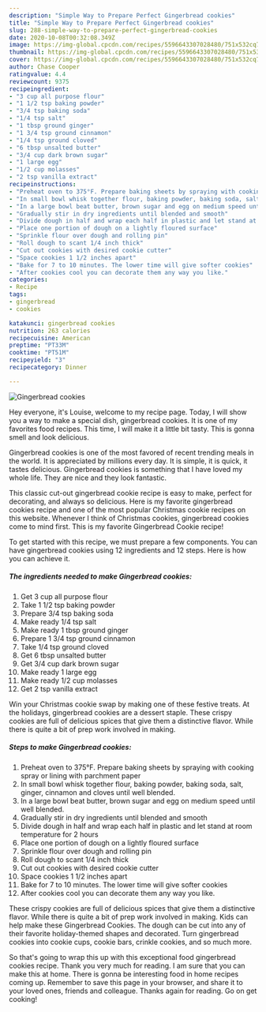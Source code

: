 ```yaml
---
description: "Simple Way to Prepare Perfect Gingerbread cookies"
title: "Simple Way to Prepare Perfect Gingerbread cookies"
slug: 288-simple-way-to-prepare-perfect-gingerbread-cookies
date: 2020-10-08T00:32:08.349Z
image: https://img-global.cpcdn.com/recipes/5596643307028480/751x532cq70/gingerbread-cookies-recipe-main-photo.jpg
thumbnail: https://img-global.cpcdn.com/recipes/5596643307028480/751x532cq70/gingerbread-cookies-recipe-main-photo.jpg
cover: https://img-global.cpcdn.com/recipes/5596643307028480/751x532cq70/gingerbread-cookies-recipe-main-photo.jpg
author: Chase Cooper
ratingvalue: 4.4
reviewcount: 9375
recipeingredient:
- "3 cup all purpose flour"
- "1 1/2 tsp baking powder"
- "3/4 tsp baking soda"
- "1/4 tsp salt"
- "1 tbsp ground ginger"
- "1 3/4 tsp ground cinnamon"
- "1/4 tsp ground cloved"
- "6 tbsp unsalted butter"
- "3/4 cup dark brown sugar"
- "1 large egg"
- "1/2 cup molasses"
- "2 tsp vanilla extract"
recipeinstructions:
- "Preheat oven to 375°F. Prepare baking sheets by spraying with cooking spray or lining with parchment paper"
- "In small bowl whisk together flour, baking powder, baking soda, salt, ginger, cinnamon and cloves until well blended."
- "In a large bowl beat butter, brown sugar and egg on medium speed until well blended."
- "Gradually stir in dry ingredients until blended and smooth"
- "Divide dough in half and wrap each half in plastic and let stand at room temperature for 2 hours"
- "Place one portion of dough on a lightly floured surface"
- "Sprinkle flour over dough and rolling pin"
- "Roll dough to scant 1/4 inch thick"
- "Cut out cookies with desired cookie cutter"
- "Space cookies 1 1/2 inches apart"
- "Bake for 7 to 10 minutes. The lower time will give softer cookies"
- "After cookies cool you can decorate them any way you like."
categories:
- Recipe
tags:
- gingerbread
- cookies

katakunci: gingerbread cookies 
nutrition: 263 calories
recipecuisine: American
preptime: "PT33M"
cooktime: "PT51M"
recipeyield: "3"
recipecategory: Dinner

---
```



![Gingerbread cookies](https://img-global.cpcdn.com/recipes/5596643307028480/751x532cq70/gingerbread-cookies-recipe-main-photo.jpg)

Hey everyone, it's Louise, welcome to my recipe page. Today, I will show you a way to make a special dish, gingerbread cookies. It is one of my favorites food recipes. This time, I will make it a little bit tasty. This is gonna smell and look delicious.

Gingerbread cookies is one of the most favored of recent trending meals in the world. It is appreciated by millions every day. It is simple, it is quick, it tastes delicious. Gingerbread cookies is something that I have loved my whole life. They are nice and they look fantastic.

This classic cut-out gingerbread cookie recipe is easy to make, perfect for decorating, and always so delicious. Here is my favorite gingerbread cookies recipe and one of the most popular Christmas cookie recipes on this website. Whenever I think of Christmas cookies, gingerbread cookies come to mind first. This is my favorite Gingerbread Cookie recipe!


To get started with this recipe, we must prepare a few components. You can have gingerbread cookies using 12 ingredients and 12 steps. Here is how you can achieve it.

<!--inarticleads1-->

##### The ingredients needed to make Gingerbread cookies:

1. Get 3 cup all purpose flour
1. Take 1 1/2 tsp baking powder
1. Prepare 3/4 tsp baking soda
1. Make ready 1/4 tsp salt
1. Make ready 1 tbsp ground ginger
1. Prepare 1 3/4 tsp ground cinnamon
1. Take 1/4 tsp ground cloved
1. Get 6 tbsp unsalted butter
1. Get 3/4 cup dark brown sugar
1. Make ready 1 large egg
1. Make ready 1/2 cup molasses
1. Get 2 tsp vanilla extract


Win your Christmas cookie swap by making one of these festive treats. At the holidays, gingerbread cookies are a dessert staple. These crispy cookies are full of delicious spices that give them a distinctive flavor. While there is quite a bit of prep work involved in making. 

<!--inarticleads2-->

##### Steps to make Gingerbread cookies:

1. Preheat oven to 375°F. Prepare baking sheets by spraying with cooking spray or lining with parchment paper
1. In small bowl whisk together flour, baking powder, baking soda, salt, ginger, cinnamon and cloves until well blended.
1. In a large bowl beat butter, brown sugar and egg on medium speed until well blended.
1. Gradually stir in dry ingredients until blended and smooth
1. Divide dough in half and wrap each half in plastic and let stand at room temperature for 2 hours
1. Place one portion of dough on a lightly floured surface
1. Sprinkle flour over dough and rolling pin
1. Roll dough to scant 1/4 inch thick
1. Cut out cookies with desired cookie cutter
1. Space cookies 1 1/2 inches apart
1. Bake for 7 to 10 minutes. The lower time will give softer cookies
1. After cookies cool you can decorate them any way you like.


These crispy cookies are full of delicious spices that give them a distinctive flavor. While there is quite a bit of prep work involved in making. Kids can help make these Gingerbread Cookies. The dough can be cut into any of their favorite holiday-themed shapes and decorated. Turn gingerbread cookies into cookie cups, cookie bars, crinkle cookies, and so much more. 

So that's going to wrap this up with this exceptional food gingerbread cookies recipe. Thank you very much for reading. I am sure that you can make this at home. There is gonna be interesting food in home recipes coming up. Remember to save this page in your browser, and share it to your loved ones, friends and colleague. Thanks again for reading. Go on get cooking!

